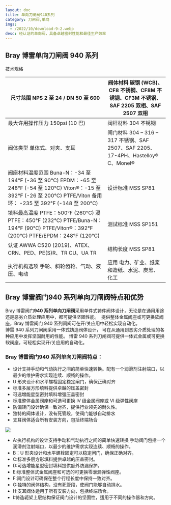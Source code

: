 ```yaml
---
layout: doc
title: 单向刀闸阀940系列
category: 刀闸阀,单向
imgs:
  - /2022/10/download-9-2.webp
desc: 经认证的单向阀，具备卓越密封性能和最佳生产效率
---
```


## Bray 博雷单向刀闸阀 940 系列

技术规格

| 尺寸范围 NPS 2 至 24 / DN 50 至 600                                                                                                                                          | 阀体材料 碳钢 (WCB)、CF8 不锈钢、CF8M 不锈钢、CF3M 不锈钢、SAF 2205 双相、SAF 2507 双相 |
| ---------------------------------------------------------------------------------------------------------------------------------------------------------------------------- | --------------------------------------------------------------------------------------- |
| 最大许用操作压力 150psi (10 巴)                                                                                                                                              | 阀杆材料 304 不锈钢                                                                     |
| 阀体类型 单体式、对夹、支耳                                                                                                                                                  | 闸门材料 304 – 316 – 317 不锈钢、SAF 2507、SAF 2205、17-4PH、Hastelloy® C、Monel®     |
| 阀座材料温度范围 Buna-N：-34 至 194°F (-36 至 90°C) EPDM：-65 至 248°F (-54 至 120°C) Viton®：-15 至 392°F (-26 至 200°C) PTFE/Viton 备用环： -235 至 392°F (-148 至 200°C) | 设计标准 MSS SP81                                                                       |
| 填料最高温度 PTFE：500°F (260°C) 浸 PTFE：450°F (232°C) PTFE/Buna-N：194°F (90°C) PTFE/Viton®：392°F (200°C) PTFE/EPDM：248°F (120°C)                                       | 测试标准 MSS SP151                                                                      |
| 认证 AWWA C520 (2019)、ATEX、CRN、PED、PE(S)R、TR CU、UA TR                                                                                                                  | 结构长度 MSS SP81                                                                       |
| 执行机构选项 手轮、斜轮齿轮、气动、液压、电动                                                                                                                                | 应用 电力、矿业、纸浆和造纸、水泥、炭黑、化工                                           |

## Bray 博雷阀门**940 系列单向刀闸阀**特点和优势

Bray 博雷阀门**940 系列单向刀闸阀**采用单件式铸件阀体设计，无论是在通用用途还是恶劣介质处理应用中，都可提供坚固性能。  提供整体金属阀座或可更换软阀座，Bray 博雷阀门 940 系列闸阀可在开/关应用中轻松实现自动化。  
博雷 940 系列刀闸阀采用一体式铸造阀体设计， 可在从通用到恶劣介质处理的各种应用中发挥坚固耐用的性能。 博雷 940 系列刀闸阀可提供一体式金属或可更换软阀座，可轻松实现开/关应用的自动化。

### Bray 博雷阀门**940 系列单向刀闸阀**特点：

- 设计支持手动和气动执行之间的简单快速转换。配有一个润滑剂注射端口，以最少的维护需求实现连续、顺畅的操作。
- U 形夹设计和水平螺栓固定稳定闸门，确保正确对齐
- 标准多层方形填料提供卓越的压盖密封
- 可选增能星型密封填料增强压盖密封
- 标准整体金属阀座和可选可更换 IV 级金属阀座或 VI 级弹性阀座
- 防偏转门设计确保一致对齐，提供行业领先的耐久性。
- 独特的阀体设计，没有死管段，使阀门能够自动排水
- 支耳阀体适合所有安装方向，包括终端场合

![](/2022/10/knifegate-941-min-721x1024.png)

- A:执行机构的设计支持手动和气动执行之间的简单快速转换 手动阀门包括一个润滑剂注射端口，以最少的维护需求实现连续、顺畅的操作。
- B：U 形夹设计和水平螺栓固定可以稳定闸门，确保正确对齐。
- C:标准多层方形填料提供卓越的压盖密封。
- D:可选增能星型密封填料提供额外防漏保护。
- E:标准整体式金属阀座和可选的可更换零泄漏弹性阀座。
- F:闸门设计可确保在整个行程长度中保持一致对齐。
- G:独特的阀体结构，没有死管段，使阀门能够自动排水。
- H:支耳阀体适用于所有安装方向，包括终端场合。
- I:铸造轭架上层结构保证阀门设计的坚固性，适用于不同的操作器和方向。
